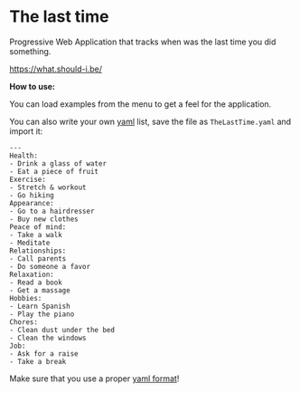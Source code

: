 # The last time
Progressive Web Application that tracks when was the last time you did something.

https://what.should-i.be/

**How to use:**

You can load examples from the menu to get a feel for the application.

You can also write your own [yaml](https://en.wikipedia.org/wiki/YAML) list, save the file as `TheLastTime.yaml` and import it:


    ---
    Health:
    - Drink a glass of water
    - Eat a piece of fruit
    Exercise:
    - Stretch & workout
    - Go hiking
    Appearance:
    - Go to a hairdresser
    - Buy new clothes
    Peace of mind:
    - Take a walk
    - Meditate
    Relationships:
    - Call parents
    - Do someone a favor
    Relaxation:
    - Read a book
    - Get a massage
    Hobbies:
    - Learn Spanish
    - Play the piano
    Chores:
    - Clean dust under the bed
    - Clean the windows
    Job:
    - Ask for a raise
    - Take a break

Make sure that you use a proper [yaml format](http://www.yamllint.com/)!